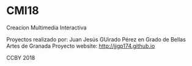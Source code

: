 # CMI18
Creacion Multimedia Interactiva


Proyectos realizado por: Juan Jesús GUirado Pérez en Grado de Bellas Artes de Granada
Proyecto website: http://jjgp174.github.io

CCBY 2018 
